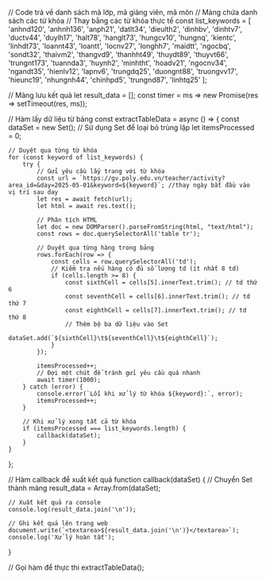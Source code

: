 // Code trả về danh sách mã lớp, mã giảng viên, mã môn
// Mảng chứa danh sách các từ khóa
// Thay bằng các từ khóa thực tế
const list_keywords = [
    'anhnd120',
    'anhnh136',
    'anph21',
    'datlt34',
    'dieulth2',
    'dinhbv',
    'dinhtv7',
    'ductv44',
    'duylh17',
    'halt78',
    'hanglt73',
    'hungcv10',
    'hungnq',
    'kientc',
    'linhdt73',
    'loannt43',
    'loantt',
    'locnv27',
    'longhh7',
    'maidtt',
    'ngocbq',
    'sondt32',
    'thaivm2',
    'thangvd9',
    'thanhht49',
    'thuydt89',
    'thuyvt66',
    'trungnt173',
    'tuannda3',
    'huynh2',
    'minhtht',
    'hoadv21',
    'ngocnv34',
    'ngandt35',
    'hienlv12',
    'lapnv6',
    'trungdq25',
    'duongnt88',
    'truongvv17',
    'hieunc19',
    'nhungnh44',
    'chinhpd5',
    'trungnd87',
    'linhtq25'
];

// Mảng lưu kết quả
let result_data = [];
const timer = ms => new Promise(res => setTimeout(res, ms));

// Hàm lấy dữ liệu từ bảng
const extractTableData = async () => {
    const dataSet = new Set(); // Sử dụng Set để loại bỏ trùng lặp
    let itemsProcessed = 0;

    // Duyệt qua từng từ khóa
    for (const keyword of list_keywords) {
        try {
            // Gửi yêu cầu lấy trang với từ khóa
            const url = `https://gv.poly.edu.vn/teacher/activity?area_id=&day=2025-05-01&keyword=${keyword}`; //thay ngày bắt đầu vào vị trí sau day
            let res = await fetch(url);
            let html = await res.text();

            // Phân tích HTML
            let doc = new DOMParser().parseFromString(html, "text/html");
            const rows = doc.querySelectorAll('table tr');

            // Duyệt qua từng hàng trong bảng
            rows.forEach(row => {
                const cells = row.querySelectorAll('td');
                // Kiểm tra nếu hàng có đủ số lượng td (ít nhất 8 td)
                if (cells.length >= 8) {
                    const sixthCell = cells[5].innerText.trim(); // td thứ 6
                    const seventhCell = cells[6].innerText.trim(); // td thứ 7
                    const eighthCell = cells[7].innerText.trim(); // td thứ 8
                    // Thêm bộ ba dữ liệu vào Set
                    dataSet.add(`${sixthCell}\t${seventhCell}\t${eighthCell}`);
                }
            });

            itemsProcessed++;
            // Đợi một chút để tránh gửi yêu cầu quá nhanh
            await timer(1000);
        } catch (error) {
            console.error(`Lỗi khi xử lý từ khóa ${keyword}:`, error);
            itemsProcessed++;
        }

        // Khi xử lý xong tất cả từ khóa
        if (itemsProcessed === list_keywords.length) {
            callback(dataSet);
        }
    }
};

// Hàm callback để xuất kết quả
function callback(dataSet) {
    // Chuyển Set thành mảng
    result_data = Array.from(dataSet);

    // Xuất kết quả ra console
    console.log(result_data.join('\n'));

    // Ghi kết quả lên trang web
    document.write(`<textarea>${result_data.join('\n')}</textarea>`);
    console.log('Xử lý hoàn tất');
}

// Gọi hàm để thực thi
extractTableData();